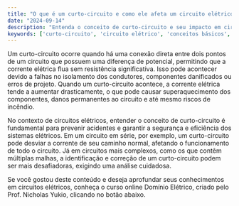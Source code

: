 ```yaml
---
title: "O que é um curto-circuito e como ele afeta um circuito elétrico?"
date: "2024-09-14"
description: "Entenda o conceito de curto-circuito e seu impacto em circuitos elétricos."
keywords: ['curto-circuito', 'circuito elétrico', 'conceitos básicos', 'engenharia']
---
```


Um curto-circuito ocorre quando há uma conexão direta entre dois pontos de um circuito que possuem uma diferença de potencial, permitindo que a corrente elétrica flua sem resistência significativa. Isso pode acontecer devido a falhas no isolamento dos condutores, componentes danificados ou erros de projeto. Quando um curto-circuito acontece, a corrente elétrica tende a aumentar drasticamente, o que pode causar superaquecimento dos componentes, danos permanentes ao circuito e até mesmo riscos de incêndio.

No contexto de circuitos elétricos, entender o conceito de curto-circuito é fundamental para prevenir acidentes e garantir a segurança e eficiência dos sistemas elétricos. Em um circuito em série, por exemplo, um curto-circuito pode desviar a corrente de seu caminho normal, afetando o funcionamento de todo o circuito. Já em circuitos mais complexos, como os que contêm múltiplas malhas, a identificação e correção de um curto-circuito podem ser mais desafiadoras, exigindo uma análise cuidadosa.

Se você gostou deste conteúdo e deseja aprofundar seus conhecimentos em circuitos elétricos, conheça o curso online Domínio Elétrico, criado pelo Prof. Nicholas Yukio, clicando no botão abaixo.
